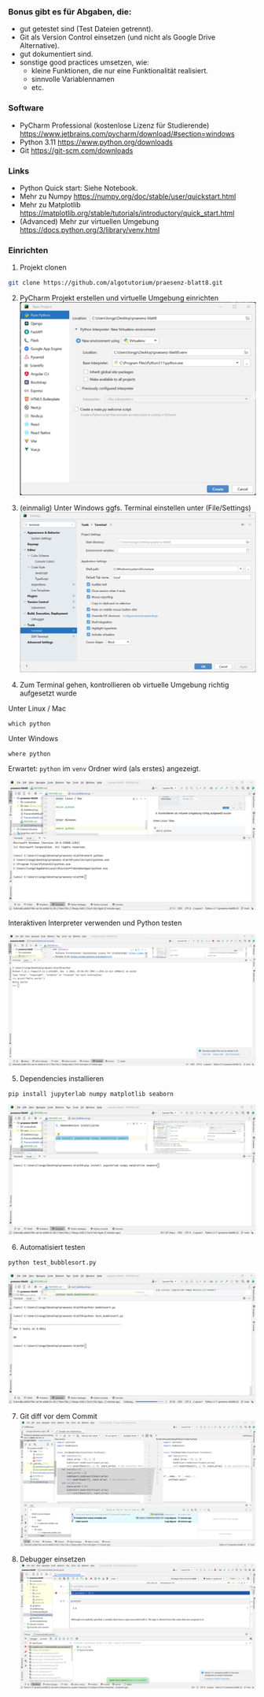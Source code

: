 ### Bonus gibt es für Abgaben, die:
- gut getestet sind (Test Dateien getrennt).
- Git als Version Control einsetzen (und nicht als Google Drive Alternative).
- gut dokumentiert sind.
- sonstige good practices umsetzen, wie:
  + kleine Funktionen, die nur eine Funktionalität realisiert.
  + sinnvolle Variablennamen
  + etc.

### Software
- PyCharm Professional (kostenlose Lizenz für Studierende) https://www.jetbrains.com/pycharm/download/#section=windows
- Python 3.11 https://www.python.org/downloads
- Git https://git-scm.com/downloads

### Links
- Python Quick start: Siehe Notebook.
- Mehr zu Numpy https://numpy.org/doc/stable/user/quickstart.html
- Mehr zu Matplotlib https://matplotlib.org/stable/tutorials/introductory/quick_start.html
- (Advanced) Mehr zur virtuellen Umgebung https://docs.python.org/3/library/venv.html

### Einrichten
1. Projekt clonen 

```bash
git clone https://github.com/algotutorium/praesenz-blatt8.git
```

2. PyCharm Projekt erstellen und virtuelle Umgebung einrichten
![](screenshots/2.png)

3. (einmalig) Unter Windows ggfs. Terminal einstellen unter (File/Settings)
![](screenshots/3.png)

4. Zum Terminal gehen, kontrollieren ob virtuelle Umgebung richtig aufgesetzt wurde

Unter Linux / Mac
```
which python
```

Unter Windows
```
where python
```

Erwartet: `python` im `venv` Ordner wird (als erstes) angezeigt.

![](screenshots/4.png)

Interaktiven Interpreter verwenden und Python testen

![](screenshots/9.png)

5. Dependencies installieren
```
pip install jupyterlab numpy matplotlib seaborn
```
![](screenshots/5.png)

6. Automatisiert testen
```
python test_bubblesort.py
```
![](screenshots/6.png)

7. Git diff vor dem Commit
![](screenshots/7.png)

8. Debugger einsetzen
![](screenshots/8.png)
